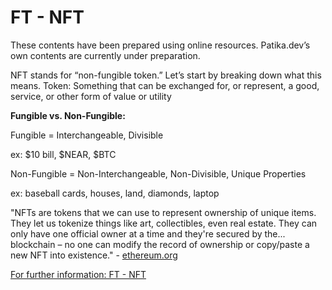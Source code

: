 # FT - NFT

These contents have been prepared using online resources. Patika.dev’s own contents are currently under preparation.

NFT stands for “non-fungible token.” Let’s start by breaking down what this means.
Token: Something that can be exchanged for, or represent, a good, service, or other form of value or utility

**Fungible vs. Non-Fungible:** 

Fungible = Interchangeable, Divisible

ex: $10 bill, $NEAR, $BTC


Non-Fungible = Non-Interchangeable, Non-Divisible, Unique Properties

ex: baseball cards, houses, land, diamonds, laptop

"NFTs are tokens that we can use to represent ownership of unique items. They let us tokenize things like art, collectibles, even real estate. They can only have one official owner at a time and they're secured by the... blockchain – no one can modify the record of ownership or copy/paste a new NFT into existence." - [ethereum.org](https://ethereum.org/en/)

[For further information: FT - NFT](https://shimmer-bean-29e.notion.site/A-Beginner-s-Guide-to-NFTs-ffb4f1a180cf4052bd75d5471c65e842)

